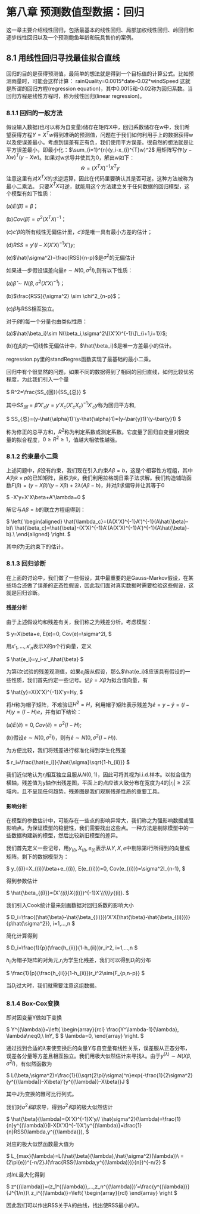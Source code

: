 # 第八章 预测数值型数据：回归
这一章主要介绍线性回归，包括最基本的线性回归、局部加权线性回归、岭回归和逐步线性回归以及一个预测鲍鱼年龄和玩具售价的案例。

## 8.1 用线性回归寻找最佳拟合直线
回归的目的是获得预测值，最简单的想法就是得到一个目标值的计算公式。比如预测雨量时，可能会这样计算：
rainQuality=0.0015\*date-0.02\*windSpeed
这就是所谓的回归方程(regression equation)，其中0.0015和-0.02称为回归系数。当回归方程是线性方程时，称为线性回归(linear regression)。
### 8.1.1 回归的一般方法

假设输入数据(也可以称为自变量)储存在矩阵X中，回归系数储存在w中，我们希望获得方程$Y=X^Tw$得到准确的预测值，问题在于我们如何利用手上的数据获得w以及使误差最小。考虑到误差有正有负，我们使用平方误差。很自然的想法就是让平方误差最小，即最小化：$\sum_{i=1}^{n}(y_i-x_{i}^{T}w)^2$
用矩阵写作$(y-Xw)^T(y-Xw)$。如果对w求导并使其为0，解出w如下：$$\hat{w}=(X^TX)^{-1}X^Ty$$
注意这里有对$X^TX$的求逆运算，因此在代码里要确认其是否可逆。这种方法被称为最小二乘法。
只要$X^TX$可逆，就能用这个方法建立关于任何数据的回归模型，这个模型有如下性质：

(a)$E(\hat{\beta})=\beta$；

(b)$Cov(\hat{\beta})=\sigma^2(X^TX)^{-1}$；

(c)$c'\beta$的所有线性无偏估计里，$c'\hat{\beta}$是唯一具有最小方差的估计；

(d)$RSS=y'(I-X(X'X)^{-1}X')y$;

(e)$\hat{\sigma^2}=\frac{RSS}{n-p}$是$\sigma^2$的无偏估计

如果进一步假设误差向量$e\sim N(0,\sigma^2I)$,则有以下性质：

(a)$\hat{\beta} \sim N(\beta,\sigma^2(X'X)^{-1})$；

(b)$\frac{RSS}{\sigma^2} \sim \chi^2_{n-p}$；

(c)$\hat{\beta}$与RSS相互独立。

对于$\hat{\beta}$的每一个分量也由类似性质：

(a)$\hat{\beta_i}\sim N(\beta_i,\sigma^2\[(X'X)^{-1}\]\_{i+1,i+1})$;

(b)在$\beta_i$的一切线性无偏估计中，$\hat{\beta_i}$是唯一方差最小的估计。

regression.py里的standRegres函数实现了最基础的最小二乘。

回归中有个很显然的问题，如果不同的数据得到了相同的回归直线，如何比较优劣程度，为此我们引入一个量

$
R^2=\frac{SS_{回}}{SS_{总}}
$

其中$SS_{回}=\hat{\beta}'X'_cy=y'X_c(X'_cX_c)^{-1}X'_cy$称为回归平方和,

$
SS_{总}=(y-\hat{\alpha}1)'(y-\hat{\alpha}1)=(y-\bar{y}1)'(y-\bar{y}1)
$

称为修正的总平方和，$R^2$称为判定系数或测定系数。它度量了回归自变量对因变量的拟合程度，$0\geq{R^2}\geq1$，值越大相依性越强。

### 8.1.2 约束最小二乘
上述问题中，$\beta$没有约束，我们现在引入约束$A\beta=b$，这是个相容性方程组，其中$A$为$k\times{p}$的已知矩阵，且秩为$k$，我们利用拉格朗日乘子法求解。我们构造辅助函数$F(\beta)=(y-X\beta)'(y-X\beta)+2\lambda(A\beta-b)$，并对$\beta$求偏导并让其等于0

$
-X'y+X'X\beta+A'\lambda=0
$

解它与$A\beta=b$的联立方程组得到：

$
\left\{
\begin{aligned}
\hat{\lambda_c}=(A(X'X)^{-1}A')^{-1}(A\hat{\beta}-b)\\
\hat{\beta_c}=\hat{\beta}-(X'X)^{-1}A'(A(X'X)^{-1}A')^{-1}(A\hat{\beta}-b).\\
\end{aligned}
\right.
$

其中$\hat{\beta}$为无约束下的估计。

### 8.1.3 回归诊断

在上面的讨论中，我们做了一些假设，其中最重要的是Gauss-Markov假设，在某些场合还做了误差的正态性假设，因此我们面对真实数据时需要检验这些假设，这就是回归诊断。

#### 残差分析
由于上述假设均和残差有关，我们称之为残差分析。考虑模型：

$
y=X\beta+e, E(e)=0, Cov(e)=\sigma^2I,
$

用$x'_1,...,x'_n$表示X的n个行向量，定义

$
\hat{e_i}=y_i-x'_i\hat{\beta}
$

为第i次试验的残差观测值，如果$e_i$服从假设，那么$\hat{e_i}$应该具有假设的一些性质，我们首先约定一些记号。记$\hat{y}=X\beta$为拟合值向量，有

$
\hat{y}=X(X'X)^{-1}X'y=Hy,
$

将$H$称为帽子矩阵，不难验证$H^2=H$，利用帽子矩阵表示残差为$\hat{e}=y-\hat{y}=(I-H)y=(I-H)e$，并有如下结论：

(a)$E(\hat{e})=0, Cov(\hat{e})=\sigma^2(I-H)$;

(b)假设$e\sim{N(0,\sigma^2I)}$，则有$\hat{e}\sim{N(0,\sigma^2(I-H))}$.

为方便比较，我们将残差进行标准化得到学生化残差

$
r_i=\frac{\hat{e_i}}{\hat{\sigma}\sqrt{1-h_{ii}}}
$

我们近似地认为$r_i$相互独立且服从$N(0,1)$，因此可将其视为i.i.d.样本。以拟合值为横轴，残差值为y轴作出残差图，平面上的点应该大致分布在宽度为4的$|r_i|\geq2$区域内，且不呈现任何趋势。残差图是我们观察残差性质的重要工具。

#### 影响分析
在模型的参数估计中，可能存在一些点的影响异常大，我们称之为强影响数据或强影响点。为保证模型的稳健性，我们需要找出这些点。一种方法是剔除模型中的一些数据构建新的模型，然后比较新旧模型的差异。

我们首先定义一些记号，用$y_{(i)},X_{(i)},e_{(i)}$表示从$Y,X,e$中剔除第i行所得到的向量或矩阵。剩下的数据模型为：

$
y_{(i)}=X_{(i)}\beta+e_{(i)}, E(e_{(i)})=0, Cov(e_{(i)})=\sigma^2I_{n-1},
$

得到参数估计

$
\hat{\beta_{(i)}}=(X’_{(i)}X_{(i)})^{-1}X’_{(i)}y_{(i)}.
$

我们引入Cook统计量来刻画数据对回归系数的影响大小

$
D_i=\frac{(\hat{\beta}-\hat{\beta_{(i)}})’X’X(\hat{\beta}-\hat{\beta_{(i)}})}{p\hat{\sigma^2}}, i=1,…,n
$

简化计算得到

$
D_i=\frac{1}{p}(\frac{h_{ii}}{1-h_{ii}})r_i^2, i=1,…,n
$

$h_{ii}$为帽子矩阵的对角元,$r_i$为学生化残差，我们可以得到$D_i$的分布

$
\frac{1}{p}(\frac{h_{ii}}{1-h_{ii}})r_i^2\sim{F_{p,n-p}}
$

当$D_i$过大时，我们就需要注意这组数据。

### 8.1.4 Box-Cox变换
即对因变量Y做如下变换

$
Y^{(\lambda)}=\left\{
\begin{array}{rcl}
\frac{Y^\lambda-1}{\lambda}, \lambda\neq0,\\
lnY, $   $ \lambda=0,
\end{array} \right.
$

通过找到合适的$\lambda$来使变换后的向量$Y$与自变量有线性关系，误差服从正态分布，误差各分量等方差且相互独立。我们用极大似然估计来寻找$\lambda$。由于$y^{(\lambda)}\sim{N(X\beta,\sigma^2I)}$，有似然函数为

$
L(\beta,\sigma^2)=\frac{1}{(\sqrt{2\pi}\sigma)^n}exp\{-\frac{1}{2\sigma^2}(y^{(\lambda)}-X\beta)’(y^{(\lambda)}-X\beta)\}J
$

 其中J为变换的雅可比行列式。

我们对$\sigma^2和\beta$求导，得到$\sigma^2和\beta$的极大似然估计

$
\hat{\beta}(\lambda)=(X’X)^{-1}X’y//
\hat{sigma^2}(\lambda)=\frac{1}{n}y^{(\lambda)}(I-X(X’X)^{-1}X’)y^{(\lambda)}=\frac{1}{n}RSS(\lambda,y^{(\lambda)}),
$

对应的极大似然函数最大值为

$
L_{max}(\lambda)=L(\hat{\beta}(\lambda),\hat{\sigma^2}(\lambda))\\
=(2\pi{e})^{-n/2}J(\frac{RSS(\lambda,y^{(\lambda)})}{n})^{-n/2}
$

对$lnL$最大化得到

$
z^{(\lambda)}=(z_1^{(\lambda)},…,z_n^{(\lambda)})’=\frac{y^{(\lambda)}}{J^{1/n}}\\
z_i^{(\lambda)}=\left\{
\begin{array}{rcl}
\end{array} \right
$

因此我们可以作出RSS关于$\lambda$的曲线，找出使RSS最小的$\lambda$。








